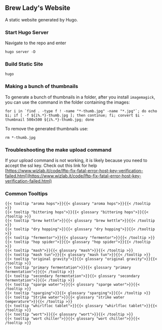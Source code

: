 ## Brew Lady's Website

A static website generated by Hugo.

### Start Hugo Server
Navigate to the repo and enter
```
hugo server -D
```

### Build Static Site
```
hugo
```

### Making a bunch of thumbnails

To generate a bunch of thumbnails in a folder, after you install `imagemagick`, you can use the command in the folder containing the images:
```
for i in `find . -type f ! -name "*-thumb.jpg" -name "*.jpg"`; do echo $i; if [ -f ${i%.*}-thumb.jpg ]; then continue; fi; convert $i -thumbnail 500x500 ${i%.*}-thumb.jpg; done
```

To remove the generated thumbnails use:
```
rm *-thumb.jpg
```


### Troubleshooting the make upload command

If your upload command is not working, it is likely because you need to accept the ssl key.
Check out this link for help [https://www.wizlab.it/code/lftp-fix-fatal-error-host-key-verification-failed.html](https://www.wizlab.it/code/lftp-fix-fatal-error-host-key-verification-failed.html)

### Common Tooltips
```
{{< tooltip "aroma hops">}}{{< glossary "aroma hops">}}{{< /tooltip >}}
{{< tooltip "bittering hops">}}{{< glossary "bittering hops">}}{{< /tooltip >}}
{{< tooltip "brew kettle">}}{{< glossary "brew kettle">}}{{< /tooltip >}}
{{< tooltip "dry hopping">}}{{< glossary "dry hopping">}}{{< /tooltip >}}
{{< tooltip "fermentor">}}{{< glossary "fermentor">}}{{< /tooltip >}}
{{< tooltip "hop spider">}}{{< glossary "hop spider">}}{{< /tooltip >}}
{{< tooltip "mash">}}{{< glossary "mash">}}{{< /tooltip >}}
{{< tooltip "mash tun">}}{{< glossary "mash tun">}}{{< /tooltip >}}
{{< tooltip "original gravity">}}{{< glossary "original gravity">}}{{< /tooltip >}}
{{< tooltip "primary fermentation">}}{{< glossary "primary fermentation">}}{{< /tooltip >}}
{{< tooltip "secondary fermentation">}}{{< glossary "secondary fermentation">}}{{< /tooltip >}}
{{< tooltip "sparge water">}}{{< glossary "sparge water">}}{{< /tooltip >}}
{{< tooltip "sparging">}}{{< glossary "sparging">}}{{< /tooltip >}}
{{< tooltip "Strike water">}}{{< glossary "strike water temperature">}}{{< /tooltip >}}
{{< tooltip "whirlfloc tablet">}}{{< glossary "whirlfloc tablet">}}{{< /tooltip >}}
{{< tooltip "wort">}}{{< glossary "wort">}}{{< /tooltip >}}
{{< tooltip "wort chiller">}}{{< glossary "wort chiller">}}{{< /tooltip >}}
```